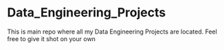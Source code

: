 # Data_Engineering_Projects
This is main repo where all my Data Engineering Projects are located. Feel free to give it shot on your own
